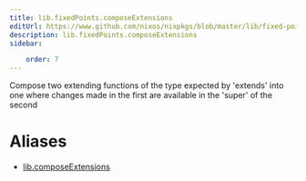 ```yaml
---
title: lib.fixedPoints.composeExtensions
editUrl: https://www.github.com/nixos/nixpkgs/blob/master/lib/fixed-points.nix#L107C5
description: lib.fixedPoints.composeExtensions
sidebar:

    order: 7
---
```


Compose two extending functions of the type expected by 'extends'
into one where changes made in the first are available in the
'super' of the second


# Aliases

- [lib.composeExtensions](/reference/libcomposeExtensions)


